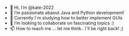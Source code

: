 - 👋 Hi, I’m @kate-2022
- 👀 I’m passionate abaout Java and Python development!
- 🌱 Currently I´m studying how  to better implement GUIs
- 💞️ I’m looking to collaborate on fascinating topics :)
- 📫 How to reach me ... let me think..  I´ll be right back! ;)

<!---
kate-2022/kate-2022 is a ✨ special ✨ repository because its `README.md` (this file) appears on your GitHub profile.
You can click the Preview link to take a look at your changes.
--->
